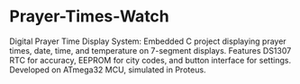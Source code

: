 # Prayer-Times-Watch
Digital Prayer Time Display System: Embedded C project displaying prayer times, date, time, and temperature on 7-segment displays. Features DS1307 RTC for accuracy, EEPROM for city codes, and button interface for settings. Developed on ATmega32 MCU, simulated in Proteus.
